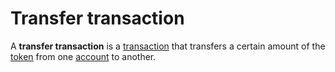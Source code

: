 # Transfer transaction

A **transfer transaction** is a [transaction](/blockchain/transaction.md) that transfers a certain amount of the [token](/blockchain/token.md) from one [account](/blockchain/account.md) to another.
